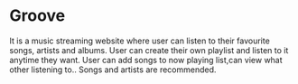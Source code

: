 # Groove

It is a music streaming website where user can listen to their favourite songs, artists and albums.
User can create their own playlist and listen to it anytime they want.
User can add songs to now playing list,can view what other listening to..
Songs and artists are recommended.
